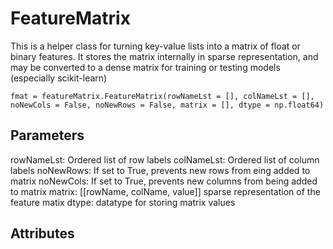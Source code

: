 FeatureMatrix
=============

This is a helper class for turning key-value lists into a matrix of float or binary features.  It stores the matrix internally in sparse representation, and may be converted to a dense matrix for training or testing models (especially scikit-learn)

    fmat = featureMatrix.FeatureMatrix(rowNameLst = [], colNameLst = [], noNewCols = False, noNewRows = False, matrix = [], dtype = np.float64)

Parameters
----------

rowNameLst: Ordered list of row labels
colNameLst: Ordered list of column labels
noNewRows: If set to True, prevents new rows from eing added to matrix
noNewCols: If set to True, prevents new columns from being added to matrix
matrix: [[rowName, colName, value]] sparse representation of the feature matix
dtype: datatype for storing matrix values

Attributes
----------